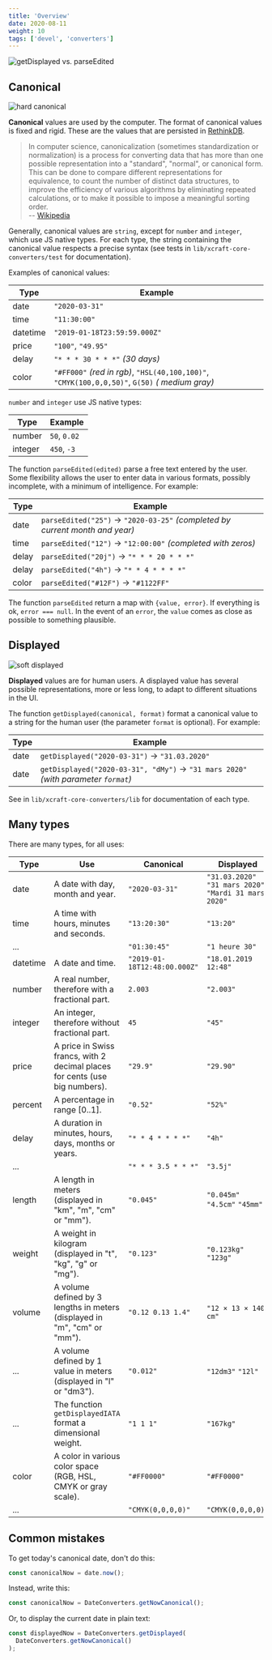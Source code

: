 ```yaml
---
title: 'Overview'
date: 2020-08-11
weight: 10
tags: ['devel', 'converters']
---
```


![getDisplayed vs. parseEdited](/img/converters.overview.png?width=800px)

## Canonical

![hard canonical](/img/converters.hard.png?width=200px)

**Canonical** values are used by the computer. The format of canonical values is
fixed and rigid. These are the values that are persisted in [RethinkDB][1].

> In computer science, canonicalization (sometimes standardization or
> normalization) is a process for converting data that has more than one
> possible representation into a "standard", "normal", or canonical form. This
> can be done to compare different representations for equivalence, to count the
> number of distinct data structures, to improve the efficiency of various
> algorithms by eliminating repeated calculations, or to make it possible to
> impose a meaningful sorting order.  
> -- [Wikipedia][2]

Generally, canonical values are `string`, except for `number` and `integer`,
which use JS native types. For each type, the string containing the canonical
value respects a precise syntax (see tests in `lib/xcraft-core-converters/test`
for documentation).

Examples of canonical values:

| Type     | Example                                                                                        |
| -------- | ---------------------------------------------------------------------------------------------- |
| date     | `"2020-03-31"`                                                                                 |
| time     | `"11:30:00"`                                                                                   |
| datetime | `"2019-01-18T23:59:59.000Z"`                                                                   |
| price    | `"100"`, `"49.95"`                                                                             |
| delay    | `"* * * 30 * * *"` _(30 days)_                                                                 |
| color    | `"#FF000"` _(red in rgb)_, `"HSL(40,100,100)"`, `"CMYK(100,0,0,50)"`, `G(50)` _( medium gray)_ |

`number` and `integer` use JS native types:

| Type    | Example      |
| ------- | ------------ |
| number  | `50`, `0.02` |
| integer | `450`, `-3`  |

The function `parseEdited(edited)` parse a free text entered by the user. Some
flexibility allows the user to enter data in various formats, possibly
incomplete, with a minimum of intelligence. For example:

| Type  | Example                                                                      |
| ----- | ---------------------------------------------------------------------------- |
| date  | `parseEdited("25")` → `"2020-03-25"` _(completed by current month and year)_ |
| time  | `parseEdited("12")` → `"12:00:00"` _(completed with zeros)_                  |
| delay | `parseEdited("20j")` → `"* * * 20 * * *"`                                    |
| delay | `parseEdited("4h")` → `"* * 4 * * * *"`                                      |
| color | `parseEdited("#12F")` → `"#1122FF"`                                          |

The function `parseEdited` return a map with `{value, error}`. If everything is
ok, `error === null`. In the event of an `error`, the `value` comes as close as
possible to something plausible.

## Displayed

![soft displayed](/img/converters.soft.png?width=200px)

**Displayed** values are for human users. A displayed value has several possible
representations, more or less long, to adapt to different situations in the UI.

The function `getDisplayed(canonical, format)` format a canonical value to a
string for the human user (the parameter `format` is optional). For example:

| Type | Example                                                                            |
| ---- | ---------------------------------------------------------------------------------- |
| date | `getDisplayed("2020-03-31")` → `"31.03.2020"`                                      |
| date | `getDisplayed("2020-03-31", "dMy")` → `"31 mars 2020"` _(with parameter `format`)_ |

See in `lib/xcraft-core-converters/lib` for documentation of each type.

## Many types

There are many types, for all uses:

| Type     | Use                                                                         | Canonical                    | Displayed                                              |
| -------- | --------------------------------------------------------------------------- | ---------------------------- | ------------------------------------------------------ |
| date     | A date with day, month and year.                                            | `"2020-03-31"`               | `"31.03.2020"` `"31 mars 2020"` `"Mardi 31 mars 2020"` |
| time     | A time with hours, minutes and seconds.                                     | `"13:20:30"`                 | `"13:20"`                                              |
| ...      |                                                                             | `"01:30:45"`                 | `"1 heure 30"`                                         |
| datetime | A date and time.                                                            | `"2019-01-18T12:48:00.000Z"` | `"18.01.2019 12:48"`                                   |
| number   | A real number, therefore with a fractional part.                            | `2.003`                      | `"2.003"`                                              |
| integer  | An integer, therefore without fractional part.                              | `45`                         | `"45"`                                                 |
| price    | A price in Swiss francs, with 2 decimal places for cents (use big numbers). | `"29.9"`                     | `"29.90"`                                              |
| percent  | A percentage in range [0..1].                                               | `"0.52"`                     | `"52%"`                                                |
| delay    | A duration in minutes, hours, days, months or years.                        | `"* * 4 * * * *"`            | `"4h"`                                                 |
| ...      |                                                                             | `"* * * 3.5 * * *"`          | `"3.5j"`                                               |
| length   | A length in meters (displayed in "km", "m", "cm" or "mm").                  | `"0.045"`                    | `"0.045m"` `"4.5cm"` `"45mm"`                          |
| weight   | A weight in kilogram (displayed in "t", "kg", "g" or "mg").                 | `"0.123"`                    | `"0.123kg"` `"123g"`                                   |
| volume   | A volume defined by 3 lengths in meters (displayed in "m", "cm" or "mm").   | `"0.12 0.13 1.4"`            | `"12 × 13 × 140 cm"`                                   |
| ...      | A volume defined by 1 value in meters (displayed in "l" or "dm3").          | `"0.012"`                    | `"12dm3"` `"12l"`                                      |
| ...      | The function `getDisplayedIATA` format a dimensional weight.                | `"1 1 1"`                    | `"167kg"`                                              |
| color    | A color in various color space (RGB, HSL, CMYK or gray scale).              | `"#FF0000"`                  | `"#FF0000"`                                            |
| ...      |                                                                             | `"CMYK(0,0,0,0)"`            | `"CMYK(0,0,0,0)"`                                      |

## Common mistakes

To get today's canonical date, don't do this:

```js
const canonicalNow = date.now();
```

Instead, write this:

```js
const canonicalNow = DateConverters.getNowCanonical();
```

Or, to display the current date in plain text:

```js
const displayedNow = DateConverters.getDisplayed(
  DateConverters.getNowCanonical()
);
```

[1]: https://rethinkdb.com/
[2]: https://en.wikipedia.org/wiki/Canonicalization

